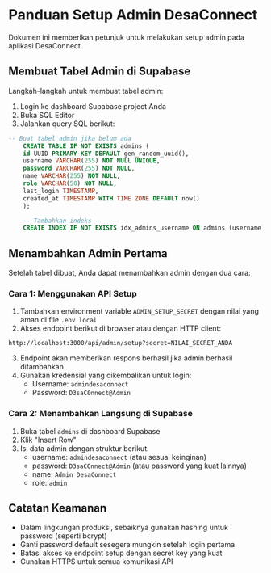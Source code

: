 # Panduan Setup Admin DesaConnect

Dokumen ini memberikan petunjuk untuk melakukan setup admin pada aplikasi DesaConnect.

## Membuat Tabel Admin di Supabase

Langkah-langkah untuk membuat tabel admin:

1. Login ke dashboard Supabase project Anda
2. Buka SQL Editor
3. Jalankan query SQL berikut:

```sql
-- Buat tabel admin jika belum ada
    CREATE TABLE IF NOT EXISTS admins (
    id UUID PRIMARY KEY DEFAULT gen_random_uuid(),
    username VARCHAR(255) NOT NULL UNIQUE,
    password VARCHAR(255) NOT NULL,
    name VARCHAR(255) NOT NULL,
    role VARCHAR(50) NOT NULL,
    last_login TIMESTAMP,
    created_at TIMESTAMP WITH TIME ZONE DEFAULT now()
    );

    -- Tambahkan indeks
    CREATE INDEX IF NOT EXISTS idx_admins_username ON admins (username);
```

## Menambahkan Admin Pertama

Setelah tabel dibuat, Anda dapat menambahkan admin dengan dua cara:

### Cara 1: Menggunakan API Setup

1. Tambahkan environment variable `ADMIN_SETUP_SECRET` dengan nilai yang aman di file `.env.local`
2. Akses endpoint berikut di browser atau dengan HTTP client:

```
http://localhost:3000/api/admin/setup?secret=NILAI_SECRET_ANDA
```

3. Endpoint akan memberikan respons berhasil jika admin berhasil ditambahkan
4. Gunakan kredensial yang dikembalikan untuk login:
   - Username: `admindesaconnect`
   - Password: `D3saC0nnect@Admin`

### Cara 2: Menambahkan Langsung di Supabase

1. Buka tabel `admins` di dashboard Supabase
2. Klik "Insert Row"
3. Isi data admin dengan struktur berikut:
   - username: `admindesaconnect` (atau sesuai keinginan)
   - password: `D3saC0nnect@Admin` (atau password yang kuat lainnya)
   - name: `Admin DesaConnect`
   - role: `admin`

## Catatan Keamanan

- Dalam lingkungan produksi, sebaiknya gunakan hashing untuk password (seperti bcrypt)
- Ganti password default sesegera mungkin setelah login pertama
- Batasi akses ke endpoint setup dengan secret key yang kuat
- Gunakan HTTPS untuk semua komunikasi API 